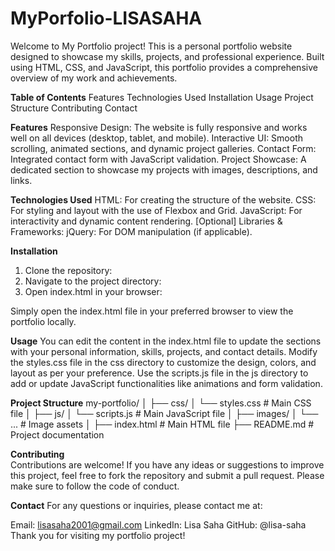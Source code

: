 # MyPorfolio-LISASAHA
 
Welcome to My Portfolio project! This is a personal portfolio website designed to showcase my skills, projects, and professional experience. Built using HTML, CSS, and JavaScript, this portfolio provides a comprehensive overview of my work and achievements.

**Table of Contents**
Features
Technologies Used
Installation
Usage
Project Structure
Contributing
Contact

**Features**
Responsive Design: The website is fully responsive and works well on all devices (desktop, tablet, and mobile).
Interactive UI: Smooth scrolling, animated sections, and dynamic project galleries.
Contact Form: Integrated contact form with JavaScript validation.
Project Showcase: A dedicated section to showcase my projects with images, descriptions, and links.

**Technologies Used**
HTML: For creating the structure of the website.
CSS: For styling and layout with the use of Flexbox and Grid.
JavaScript: For interactivity and dynamic content rendering.
[Optional] Libraries & Frameworks:
jQuery: For DOM manipulation (if applicable).

**Installation**
1. Clone the repository: 
2. Navigate to the project directory:
3. Open index.html in your browser:

Simply open the index.html file in your preferred browser to view the portfolio locally.

**Usage**
You can edit the content in the index.html file to update the sections with your personal information, skills, projects, and contact details.
Modify the styles.css file in the css directory to customize the design, colors, and layout as per your preference.
Use the scripts.js file in the js directory to add or update JavaScript functionalities like animations and form validation.

**Project Structure**
my-portfolio/
│
├── css/
│   └── styles.css        # Main CSS file
│
├── js/
│   └── scripts.js        # Main JavaScript file
│
├── images/
│   └── ...               # Image assets
│
├── index.html            # Main HTML file
├── README.md             # Project documentation


**Contributing**    
Contributions are welcome! If you have any ideas or suggestions to improve this project, 
feel free to fork the repository and submit a pull request. Please make sure to follow the code of conduct.

**Contact**
For any questions or inquiries, please contact me at:

Email: lisasaha2001@gmail.com
LinkedIn: Lisa Saha
GitHub: @lisa-saha
Thank you for visiting my portfolio project!



